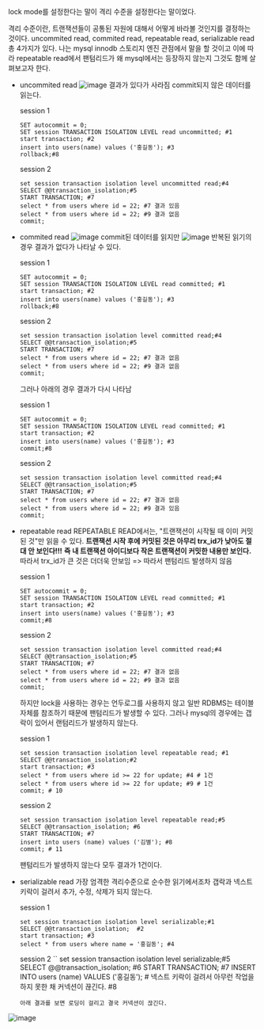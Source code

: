 lock mode를 설정한다는 말이 격리 수준을 설정한다는 말이었다.

격리 수준이란, 트랜잭션들이 공통된 자원에 대해서 어떻게 바라볼 것인지를 결정하는 것이다.
uncommited read, commited read, repeatable read, serializable read 총 4가지가 있다.
나는 mysql innodb 스토리지 엔진 관점에서 말을 할 것이고 이에 따라 repeatable read에서 팬텀리드가 왜 mysql에서는 등장하지 않는지 그것도 함께 살펴보고자 한다.

- uncommited read
  ![image](https://github.com/user-attachments/assets/0b1aaa02-032f-42fb-9334-db533f893a0e)
  결과가 있다가 사라짐 commit되지 않은 데이터를 읽는다.

  session 1
  ```
  SET autocommit = 0;
  SET session TRANSACTION ISOLATION LEVEL read uncommitted; #1
  start transaction; #2
  insert into users(name) values ('홍길동'); #3
  rollback;#8
  ```
  session 2
  ```
  set session transaction isolation level uncommitted read;#4
  SELECT @@transaction_isolation;#5   
  START TRANSACTION; #7
  select * from users where id = 22; #7 결과 있음
  select * from users where id = 22; #9 결과 없음
  commit;
  ```
- commited read
  ![image](https://github.com/user-attachments/assets/e7d4b4df-70c8-4ec5-bcd3-6684e0c272b9)
  commit된 데이터를 읽지만
  ![image](https://github.com/user-attachments/assets/256cc175-95fc-4cb3-b67f-7f800a7b118c)
  반복된 읽기의 경우 결과가 없다가 나타날 수 있다.

  session 1
  ```
  SET autocommit = 0;
  SET session TRANSACTION ISOLATION LEVEL read committed; #1
  start transaction; #2
  insert into users(name) values ('홍길동'); #3
  rollback;#8
  ```
  session 2
  ```
  set session transaction isolation level committed read;#4
  SELECT @@transaction_isolation;#5   
  START TRANSACTION; #7
  select * from users where id = 22; #7 결과 없음
  select * from users where id = 22; #9 결과 없음
  commit;
  ```
  그러나 아래의 경우 결과가 다시 나타남

  session 1
  ```
  SET autocommit = 0;
  SET session TRANSACTION ISOLATION LEVEL read committed; #1
  start transaction; #2
  insert into users(name) values ('홍길동'); #3
  commit;#8
  ```
  session 2
  ```
  set session transaction isolation level committed read;#4
  SELECT @@transaction_isolation;#5   
  START TRANSACTION; #7
  select * from users where id = 22; #7 결과 없음
  select * from users where id = 22; #9 결과 있음
  commit;
  ```
- repeatable read
  REPEATABLE READ에서는, "트랜잭션이 시작될 때 이미 커밋된 것"만 읽을 수 있다.
  **트랜잭션 시작 후에 커밋된 것은 아무리 trx_id가 낮아도 절대 안 보인다!!!**
  **즉 내 트랜잭션 아이디보다 작은 트랜잭션이 커밋한 내용만 보인다.**
  따라서 trx_id가 큰 것은 더더욱 안보임 => 따라서 팬텀리드 발생하지 않음

  session 1
  ```
  SET autocommit = 0;
  SET session TRANSACTION ISOLATION LEVEL read committed; #1
  start transaction; #2
  insert into users(name) values ('홍길동'); #3
  commit;#8
  ```
  session 2
  ```
  set session transaction isolation level committed read;#4
  SELECT @@transaction_isolation;#5   
  START TRANSACTION; #7
  select * from users where id = 22; #7 결과 없음
  select * from users where id = 22; #9 결과 없음
  commit;
  ```
 
  하지만 lock을 사용하는 경우는 언두로그를 사용하지 않고 일반 RDBMS는 테이블 자체를 참조하기 때문에 팬텀리드가 발생할 수 있다.
  그러나 mysql의 경우에는 갭락이 있어서 랜텀리드가 발생하지 않는다.

  session 1
  ```
  set session transaction isolation level repeatable read; #1
  SELECT @@transaction_isolation;#2   
  start transaction; #3
  select * from users where id >= 22 for update; #4 # 1건
  select * from users where id >= 22 for update; #9 # 1건
  commit; # 10
  ```
  session 2
  ```
  set session transaction isolation level repeatable read;#5
  SELECT @@transaction_isolation; #6
  START TRANSACTION; #7
  insert into users (name) values ('김별'); #8
  commit; # 11
  ```
  팬텀리드가 발생하지 않는다 모두 결과가 1건이다. 
- serializable read
  가장 엄격한 격리수준으로 순수한 읽기에서조차 갭락과 넥스트 키락이 걸려서 추가, 수정, 삭제가 되지 않는다.

  session 1
  ```
  set session transaction isolation level serializable;#1
  SELECT @@transaction_isolation;  #2
  start transaction; #3
  select * from users where name = '홍길동'; #4
  ```
  session 2
  ``
  set session transaction isolation level serializable;#5
  SELECT @@transaction_isolation;  #6
  START TRANSACTION; #7
  INSERT INTO users (name) VALUES ('홍길동'); # 넥스트 키락이 걸려서 아무런 작업을 하지 못한 채 커넥션이 끊긴다. #8
  ```
  아래 결과를 보면 로딩이 걸리고 결국 커넥션이 끊긴다.
![image](https://github.com/user-attachments/assets/85b323c4-e93d-40ef-9abb-6c9fdd9e85f0)
